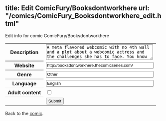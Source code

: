 title: Edit ComicFury/Booksdontworkhere
url: "/comics/ComicFury_Booksdontworkhere_edit.html"
---
Edit info for comic ComicFury/Booksdontworkhere

<form name="comic" action="http://gaepostmail.appspot.com/comic/" method="post">
<table class="comicinfo">
<tr>
<th>Description</th><td><textarea name="description" cols="40" rows="3">A meta flavored webcomic with no 4th wall and a plot about a webcomic actress and the challenges she has to face. You know imaginary scripts, unreliable narrators, plot holes, meta walls, wacky physics, mad science, and budget cuts. Updates Monday, Wednesday, and Friday.</textarea></td>
</tr>
<tr>
<th>Website</th><td><input type="text" name="url" value="http://booksdontworkhere.thecomicseries.com/" size="40"/></td>
</tr>
<tr>
<th>Genre</th><td><input type="text" name="genre" value="Other" size="40"/></td>
</tr>
<tr>
<th>Language</th><td><input type="text" name="language" value="English" size="40"/></td>
</tr>
<tr>
<th>Adult content</th><td><input type="checkbox" name="adult" value="adult" /></td>
</tr>
<tr>
<th></th><td>
<input type="hidden" name="comic" value="ComicFury_Booksdontworkhere" />
<input type="submit" name="submit" value="Submit" />
</td>
</tr>
</table>
</form>

Back to the [comic](ComicFury_Booksdontworkhere.html).
